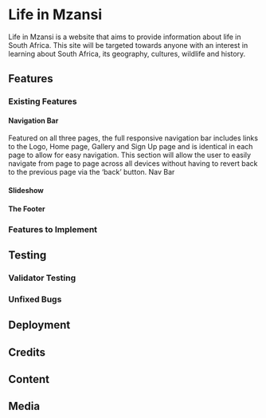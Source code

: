 # Life in Mzansi

Life in Mzansi is a website that aims to provide information about life in South Africa. This site will be targeted towards anyone with an interest in learning about South Africa, its geography, cultures, wildlife and history.

## Features


### Existing Features

#### Navigation Bar

Featured on all three pages, the full responsive navigation bar includes links to the Logo, Home page, Gallery and Sign Up page and is identical in each page to allow for easy navigation.
This section will allow the user to easily navigate from page to page across all devices without having to revert back to the previous page via the ‘back’ button.
Nav Bar

#### Slideshow

#### The Footer

### Features to Implement


## Testing
### Validator Testing
### Unfixed Bugs
## Deployment
## Credits
## Content
## Media
